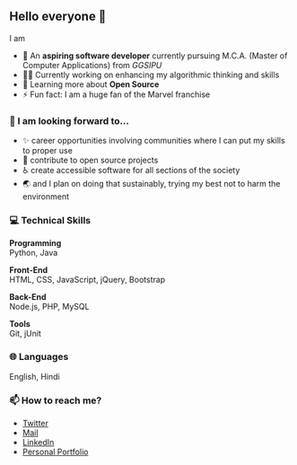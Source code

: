 ## Hello everyone 👋

I am
- 🏫 An **aspiring software developer** currently pursuing M.C.A. (Master of Computer Applications) from _GGSIPU_
- 👨‍💻 Currently working on enhancing my algorithmic thinking and skills
- 🌱 Learning more about **Open Source**
- ⚡ Fun fact: I am a huge fan of the Marvel franchise

### 🔭 I am looking forward to...
- ✨ career opportunities involving communities where I can put my skills to proper use
- 🤝 contribute to open source projects
- ♿ create accessible software for all sections of the society 
- 🌏 and I plan on doing that sustainably, trying my best not to harm the environment

### 💻 Technical Skills
**Programming**  
Python, Java

**Front-End**  
HTML, CSS, JavaScript, jQuery, Bootstrap

**Back-End**  
Node.js, PHP, MySQL

**Tools**  
Git, jUnit

### 🌐 Languages  
English, Hindi

### 📫 How to reach me?
- [Twitter](https://twitter.com/vip_sh18)
- [Mail](mailto:vipulsharma9696@gmail.com)
- [LinkedIn](https://www.linkedin.com/in/vipul-sharma18/)
- [Personal Portfolio](https://vipsh18.github.io/)

<!--
- 🔭 I’m currently working on ...
- 🌱 I’m currently learning ...
- 👯 I’m looking to collaborate on ...
- 🤔 I’m looking for help with ...
- 💬 Ask me about ...
- 😄 Pronouns: ..
-->
